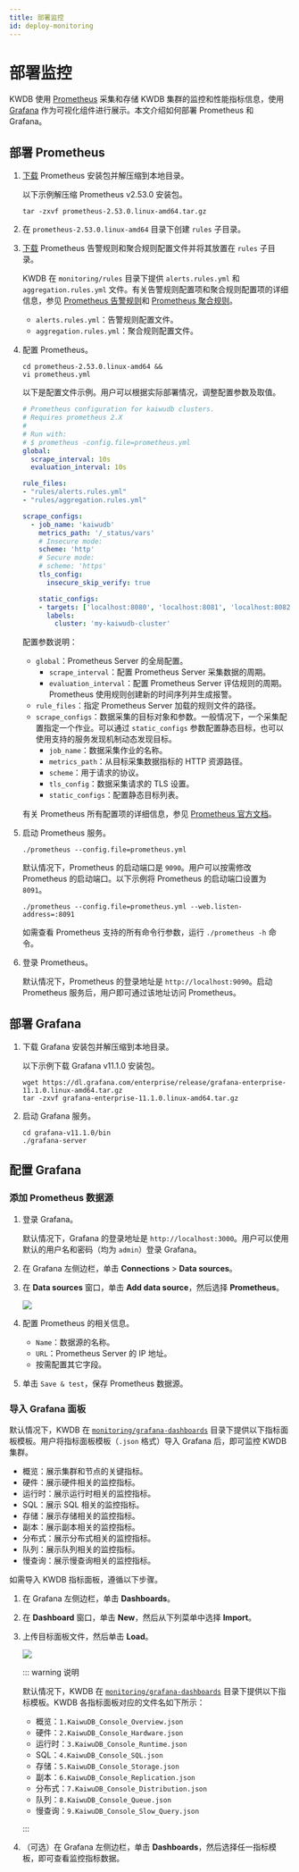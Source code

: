 ```yaml
---
title: 部署监控
id: deploy-monitoring
---
```


# 部署监控

KWDB 使用 [Prometheus](https://prometheus.io/) 采集和存储 KWDB 集群的监控和性能指标信息，使用 [Grafana](https://grafana.com/grafana) 作为可视化组件进行展示。本文介绍如何部署 Prometheus 和 Grafana。

## 部署 Prometheus

1. [下载](https://prometheus.io/download/) Prometheus 安装包并解压缩到本地目录。

    以下示例解压缩 Prometheus v2.53.0 安装包。

    ```shell
    tar -zxvf prometheus-2.53.0.linux-amd64.tar.gz
    ```

2. 在 `prometheus-2.53.0.linux-amd64` 目录下创建 `rules` 子目录。
3. [下载](https://gitee.com/kwdb/kwdb/tree/master/kwbase/monitoring/rules) Prometheus 告警规则和聚合规则配置文件并将其放置在 `rules` 子目录。

    KWDB 在 `monitoring/rules` 目录下提供 `alerts.rules.yml` 和 `aggregation.rules.yml` 文件。有关告警规则配置项和聚合规则配置项的详细信息，参见 [Prometheus 告警规则](https://prometheus.io/docs/prometheus/latest/configuration/alerting_rules/)和 [Prometheus 聚合规则](https://prometheus.io/docs/practices/rules/#aggregation)。

    - `alerts.rules.yml`：告警规则配置文件。
    - `aggregation.rules.yml`：聚合规则配置文件。

4. 配置 Prometheus。

    ```shell
    cd prometheus-2.53.0.linux-amd64 &&
    vi prometheus.yml
    ```

    以下是配置文件示例。用户可以根据实际部署情况，调整配置参数及取值。

    ```yaml
    # Prometheus configuration for kaiwudb clusters.
    # Requires prometheus 2.X
    #
    # Run with:
    # $ prometheus -config.file=prometheus.yml
    global:
      scrape_interval: 10s
      evaluation_interval: 10s

    rule_files:
    - "rules/alerts.rules.yml"
    - "rules/aggregation.rules.yml"

    scrape_configs:
      - job_name: 'kaiwudb'
        metrics_path: '/_status/vars'
        # Insecure mode:
        scheme: 'http'
        # Secure mode:
        # scheme: 'https'
        tls_config:
          insecure_skip_verify: true

        static_configs:
        - targets: ['localhost:8080', 'localhost:8081', 'localhost:8082']
          labels:
            cluster: 'my-kaiwudb-cluster'
    ```

    配置参数说明：

    - `global`：Prometheus Server 的全局配置。
      - `scrape_interval`：配置 Prometheus Server 采集数据的周期。
      - `evaluation_interval`：配置 Prometheus Server 评估规则的周期。Prometheus 使用规则创建新的时间序列并生成报警。
    - `rule_files`：指定 Prometheus Server 加载的规则文件的路径。
    - `scrape_configs`：数据采集的目标对象和参数。一般情况下，一个采集配置指定一个作业。可以通过 `static_configs` 参数配置静态目标，也可以使用支持的服务发现机制动态发现目标。
      - `job_name`：数据采集作业的名称。
      - `metrics_path`：从目标采集数据指标的 HTTP 资源路径。
      - `scheme`：用于请求的协议。
      - `tls_config`：数据采集请求的 TLS 设置。
      - `static_configs`：配置静态目标列表。

    有关 Prometheus 所有配置项的详细信息，参见 [Prometheus 官方文档](https://prometheus.io/docs/prometheus/latest/configuration/configuration/)。

5. 启动 Prometheus 服务。

    ```shell
    ./prometheus --config.file=prometheus.yml
    ```

    默认情况下，Prometheus 的启动端口是 `9090`。用户可以按需修改 Prometheus 的启动端口。以下示例将 Prometheus 的启动端口设置为 `8091`。

    ```shell
    ./prometheus --config.file=prometheus.yml --web.listen-address=:8091
    ```

    如需查看 Prometheus 支持的所有命令行参数，运行 `./prometheus -h` 命令。

6. 登录 Prometheus。

    默认情况下，Prometheus 的登录地址是 `http://localhost:9090`。启动 Prometheus 服务后，用户即可通过该地址访问 Prometheus。

## 部署 Grafana

1. 下载 Grafana 安装包并解压缩到本地目录。

    以下示例下载 Grafana v11.1.0 安装包。

    ```shell
    wget https://dl.grafana.com/enterprise/release/grafana-enterprise-11.1.0.linux-amd64.tar.gz
    tar -zxvf grafana-enterprise-11.1.0.linux-amd64.tar.gz
    ```

2. 启动 Grafana 服务。

    ```shell
    cd grafana-v11.1.0/bin
    ./grafana-server
    ```

## 配置 Grafana

### 添加 Prometheus 数据源

1. 登录 Grafana。

    默认情况下，Grafana 的登录地址是 `http://localhost:3000`。用户可以使用默认的用户名和密码（均为 `admin`）登录 Grafana。

2. 在 Grafana 左侧边栏，单击 **Connections** > **Data sources**。
3. 在 **Data sources** 窗口，单击 **Add data source**，然后选择 **Prometheus**。

    ![](../static/db-monitor/add-prometheus-data-source.png)

4. 配置 Prometheus 的相关信息。

    - `Name`：数据源的名称。
    - `URL`：Prometheus Server 的 IP 地址。
    - 按需配置其它字段。

5. 单击 `Save & test`，保存 Prometheus 数据源。

### 导入 Grafana 面板

默认情况下，KWDB 在 [`monitoring/grafana-dashboards`](https://gitee.com/kwdb/kwdb/tree/master/kwbase/monitoring/grafana-dashboards) 目录下提供以下指标面板模板。用户将指标面板模板（`.json` 格式）导入 Grafana 后，即可监控 KWDB 集群。

- 概览：展示集群和节点的关键指标。
- 硬件：展示硬件相关的监控指标。
- 运行时：展示运行时相关的监控指标。
- SQL：展示 SQL 相关的监控指标。
- 存储：展示存储相关的监控指标。
- 副本：展示副本相关的监控指标。
- 分布式：展示分布式相关的监控指标。
- 队列：展示队列相关的监控指标。
- 慢查询：展示慢查询相关的监控指标。

如需导入 KWDB 指标面板，遵循以下步骤。

1. 在 Grafana 左侧边栏，单击 **Dashboards**。
2. 在 **Dashboard** 窗口，单击 **New**，然后从下列菜单中选择 **Import**。
3. 上传目标面板文件，然后单击 **Load**。

    ![](../static/db-monitor/load-dashboards.png)

    ::: warning 说明

    默认情况下，KWDB 在 [`monitoring/grafana-dashboards`](https://gitee.com/kwdb/kwdb/tree/master/kwbase/monitoring/grafana-dashboards) 目录下提供以下指标模板。KWDB 各指标面板对应的文件名如下所示：

    - 概览：`1.KaiwuDB_Console_Overview.json`
    - 硬件：`2.KaiwuDB_Console_Hardware.json`
    - 运行时：`3.KaiwuDB_Console_Runtime.json`
    - SQL：`4.KaiwuDB_Console_SQL.json`
    - 存储：`5.KaiwuDB_Console_Storage.json`
    - 副本：`6.KaiwuDB_Console_Replication.json`
    - 分布式：`7.KaiwuDB_Console_Distribution.json`
    - 队列：`8.KaiwuDB_Console_Queue.json`
    - 慢查询：`9.KaiwuDB_Console_Slow_Query.json`

    :::

4. （可选）在 Grafana 左侧边栏，单击 **Dashboards**，然后选择任一指标模板，即可查看监控指标数据。
